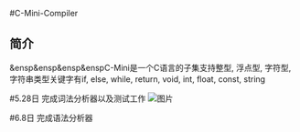 #C-Mini-Compiler 
## 简介
&ensp&ensp&ensp&enspC-Mini是一个C语言的子集支持整型, 浮点型, 字符型, 字符串类型关键字有if, else, while, return, void, int, float, const, string

#5.28日
  完成词法分析器以及测试工作
  ![图片](https://github.com/Xiang1993/C-Mini-Compiler/blob/master/folder/1.png)

#6.8日
  完成语法分析器
